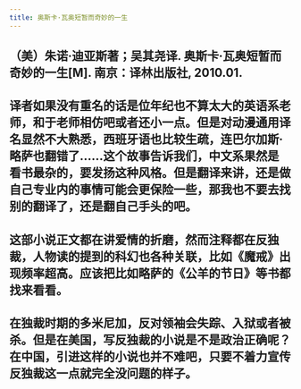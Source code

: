 ```yaml
---
title: 奥斯卡·瓦奥短暂而奇妙的一生
---
```


## （美）朱诺·迪亚斯著；吴其尧译. 奥斯卡·瓦奥短暂而奇妙的一生[M]. 南京：译林出版社, 2010.01.

## 译者如果没有重名的话是位年纪也不算太大的英语系老师，和于老师相仿吧或者还小一点。但是对动漫通用译名显然不大熟悉，西班牙语也比较生疏，连巴尔加斯·略萨也翻错了……这个故事告诉我们，中文系果然是看书最杂的，要发扬这种风格。但是翻译来讲，还是做自己专业内的事情可能会更保险一些，那我也不要去找别的翻译了，还是翻自己手头的吧。
## 这部小说正文都在讲爱情的折磨，然而注释都在反独裁，人物读的提到的科幻也各种关联，比如《魔戒》出现频率超高。应该把比如略萨的《公羊的节日》等书都找来看看。
## 在独裁时期的多米尼加，反对领袖会失踪、入狱或者被杀。但是在美国，写反独裁的小说是不是政治正确呢？在中国，引进这样的小说也并不难吧，只要不着力宣传反独裁这一点就完全没问题的样子。
